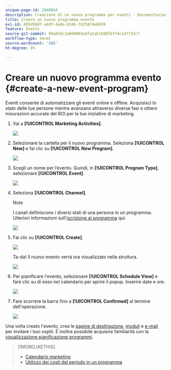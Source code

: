 ```yaml
---
unique-page-id: 2949844
description: Creazione di un nuovo programma per eventi - Documentazione di Marketo - Documentazione del prodotto
title: Creare un nuovo programma evento
exl-id: 095d59d7-a4d7-4e0a-b34b-7d25074e6959
feature: Events
source-git-commit: 09a656c3a0d0002edfa1a61b987bff4c1dff33cf
workflow-type: tm+mt
source-wordcount: '165'
ht-degree: 8%

---
```


# Creare un nuovo programma evento {#create-a-new-event-program}

Eventi consente di automatizzare gli eventi online e offline. Acquisisci lo stato delle tue persone mentre avanzano attraverso diverse fasi e ottieni misurazioni accurate del ROI per le tue iniziative di marketing.

1. Vai a **[!UICONTROL Marketing Activities]**.

   ![](assets/ma.png)

1. Selezionare la cartella per il nuovo programma. Seleziona **[!UICONTROL New]** e fai clic su **[!UICONTROL New Program]**.

   ![](assets/image2015-2-26-14-3a24-3a30.png)

1. Scegli un nome per l’evento. Quindi, in **[!UICONTROL Program Type]**, selezionare **[!UICONTROL Event]**.

   ![](assets/image2015-2-26-14-3a26-3a6.png)

1. Seleziona **[!UICONTROL Channel]**.

   >[!NOTE]
   >
   >I canali definiscono i diversi stati di una persona in un programma. Ulteriori informazioni sull&#39;[iscrizione al programma](/help/marketo/product-docs/core-marketo-concepts/programs/creating-programs/understanding-program-membership.md) qui.

   ![](assets/image2015-2-26-14-3a29-3a3.png)

1. Fai clic su **[!UICONTROL Create]**.

   ![](assets/image2015-2-26-14-3a33-3a17.png)

   Ta-da! Il nuovo evento verrà ora visualizzato nella struttura.

   ![](assets/image2015-2-26-14-3a34-3a33.png)

1. Per pianificare l&#39;evento, selezionare **[!UICONTROL Schedule View]** e fare clic su di esso nel calendario per aprire il popup. Inserire date e ore.

   ![](assets/image2016-3-25-14-3a17-3a33.png)

1. Fare scorrere la barra fino a **[!UICONTROL Confirmed]** al termine dell&#39;operazione.

   ![](assets/image2016-3-25-14-3a18-3a13.png)

Una volta creato l&#39;evento, crea le [pagine di destinazione](/help/marketo/product-docs/demand-generation/landing-pages/free-form-landing-pages/create-a-free-form-landing-page.md), [moduli](/help/marketo/product-docs/demand-generation/forms/creating-a-form/create-a-form.md) e [e-mail](/help/marketo/product-docs/email-marketing/email-programs/creating-an-email-program/create-an-email-program.md) per invitare i tuoi ospiti. È inoltre possibile acquisire familiarità con la [visualizzazione pianificazione programmi](https://docs.marketo.com/display/docs/program+schedule+view).

>[!MORELIKETHIS]
>
>* [Calendario marketing](/help/marketo/product-docs/core-marketo-concepts/marketing-calendar/understanding-the-calendar/navigating-the-marketing-calendar.md)
>* [Utilizzo dei costi del periodo in un programma](/help/marketo/product-docs/core-marketo-concepts/programs/working-with-programs/using-period-costs-in-a-program.md)
